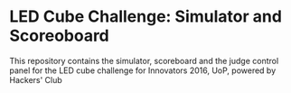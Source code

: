 # LED Cube Challenge: Simulator and Scoreoboard
This repository contains the simulator, scoreboard and the judge control panel for the LED cube challenge for Innovators 2016, UoP, powered by Hackers' Club
